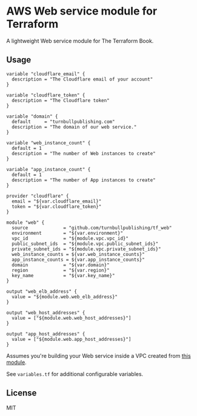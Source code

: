 # AWS Web service module for Terraform

A lightweight Web service module for The Terraform Book.

## Usage

```hcl
variable "cloudflare_email" {
  description = "The Cloudflare email of your account"
}

variable "cloudflare_token" {
  description = "The Cloudflare token"
}

variable "domain" {
  default     = "turnbullpublishing.com"
  description = "The domain of our web service."
}

variable "web_instance_count" {
  default = 1
  description = "The number of Web instances to create"
}

variable "app_instance_count" {
  default = 1
  description = "The number of App instances to create"
}

provider "cloudflare" {
  email = "${var.cloudflare_email}"
  token = "${var.cloudflare_token}"
}

module "web" {
  source             = "github.com/turnbullpublishing/tf_web"
  environment        = "${var.environment}"
  vpc_id             = "${module.vpc.vpc_id}"
  public_subnet_ids  = "${module.vpc.public_subnet_ids}"
  private_subnet_ids = "${module.vpc.private_subnet_ids}"
  web_instance_counts = ${var.web_instance_counts}"
  app_instance_counts = ${var.app_instance_counts}"
  domain             = "${var.domain}"
  region             = "${var.region}"
  key_name           = "${var.key_name}"
}

output "web_elb_address" {
  value = "${module.web.web_elb_address}"
}

output "web_host_addresses" {
  value = ["${module.web.web_host_addresses}"]
}

output "app_host_addresses" {
  value = ["${module.web.app_host_addresses}"]
}
```

Assumes you're building your Web service inside a VPC created from [this
module](https://github.com/turnbullpublishing/tf_vpc).

See `variables.tf` for additional configurable variables.

## License

MIT


